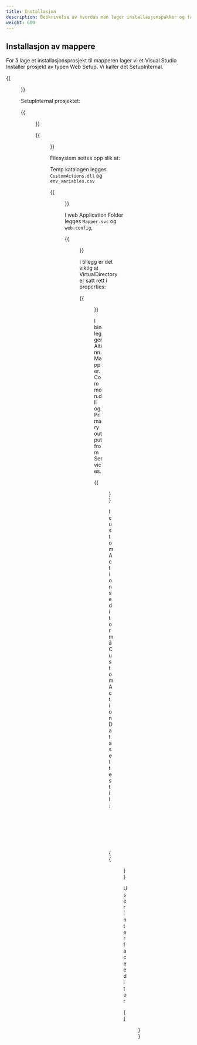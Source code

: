 ```yaml
---
title: Installasjon
description: Beskrivelse av hvordan man lager installasjonspakker og får dem installert i test og produksjon
weight: 600
---
```


## Installasjon av mappere

For å lage et installasjonsprosjekt til mapperen lager vi et Visual Studio Installer prosjekt av typen Web Setup.
Vi kaller det SetupInternal.

{{<figure src="/docs/images/guides/tul/mappere/installation-project.png?width=700" alt="Installasjonsprosjekt i Visual Studio" >}}

SetupInternal prosjektet:

{{<figure src="/docs/images/guides/tul/mappere/setupinternal-project.png" alt="Setupinternal i Visual Studio" >}}

{{<figure src="/docs/images/guides/tul/mappere/customactions.png?width=700" alt="Custom actions i Visual Studio" >}} 

Filesystem settes opp slik at:

Temp katalogen legges `CustomActions.dll` og `env_variables.csv`

{{<figure src="/docs/images/guides/tul/mappere/setupinternal-temp.png?width=700" alt="Temp-katalogen" >}} 

 

I web Application Folder legges `Mapper.svc` og `web.config`,

{{<figure src="/docs/images/guides/tul/mappere/setupinternal-web-application.png?width=700" alt="Web application-katalogen" >}} 

I tillegg er det viktig at VirtualDirectory er satt rett i properties:

{{<figure src="/docs/images/guides/tul/mappere/setupinternal-virtual-directory.png" alt="Virtual directory-setting" >}} 

I bin legger Altinn.Mapper.Common.dll og Primary output from Services.

{{<figure src="/docs/images/guides/tul/mappere/setupinternal-bin.png?width=700" alt="Bin-katalogen" >}} 


I customActions editor må CustomActionData settes til:
```
/Targets=[TARGETDIR]\web.config /Environment=[ENVIRONMENT] /VariablesCSV=[TEMP]\env_variables.csv:
```

{{<figure src="/docs/images/guides/tul/mappere/customactions-editor.png" alt="Custom actions" >}} 

User interface editor

{{<figure src="/docs/images/guides/tul/mappere/user-interface-editor-vs.png" alt="User interface editor" >}} 
